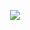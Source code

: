 <p align="center">
	<a href="https://discord.lightyearlabs.net">
    <img src="https://assets-cdn.sums.su/LU/images/discordbanner.png">
	</a>
</p>

